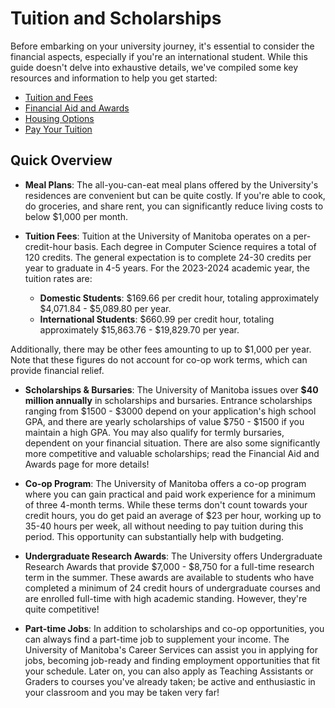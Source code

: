 # Tuition and Scholarships

Before embarking on your university journey, it's essential to consider the financial aspects, especially if you're an international student. While this guide doesn't delve into exhaustive details, we've compiled some key resources and information to help you get started:

* [Tuition and Fees](https://umanitoba.ca/registrar/tuition-fees/undergraduate)
* [Financial Aid and Awards](https://umanitoba.ca/financial-aid-and-awards)
* [Housing Options](https://umanitoba.ca/student/housing/)
* [Pay Your Tuition](https://umanitoba.ca/registrar/tuition-fees/payment)

## Quick Overview

* **Meal Plans**: The all-you-can-eat meal plans offered by the University's residences are convenient but can be quite costly. If you're able to cook, do groceries, and share rent, you can significantly reduce living costs to below \$1,000 per month.

* **Tuition Fees**: Tuition at the University of Manitoba operates on a per-credit-hour basis. Each degree in Computer Science requires a total of 120 credits. The general expectation is to complete 24-30 credits per year to graduate in 4-5 years. For the 2023-2024 academic year, the tuition rates are:

  * **Domestic Students**: \$169.66 per credit hour, totaling approximately \$4,071.84 - \$5,089.80 per year.
  * **International Students**: \$660.99 per credit hour, totaling approximately \$15,863.76 - \$19,829.70 per year.

Additionally, there may be other fees amounting to up to \$1,000 per year. Note that these figures do not account for co-op work terms, which can provide financial relief.

* **Scholarships & Bursaries**: The University of Manitoba issues over **$40 million annually** in scholarships and bursaries. Entrance scholarships ranging from \$1500 - \$3000 depend on your application's high school GPA, and there are yearly scholarships of value \$750 - \$1500 if you maintain a high GPA. You may also qualify for termly bursaries, dependent on your financial situation. There are also some significantly more competitive and valuable scholarships; read the Financial Aid and Awards page for more details!

* **Co-op Program**: The University of Manitoba offers a co-op program where you can gain practical and paid work experience for a minimum of three 4-month terms. While these terms don't count towards your credit hours, you do get paid an average of \$23 per hour, working up to 35-40 hours per week, all without needing to pay tuition during this period. This opportunity can substantially help with budgeting.

* **Undergraduate Research Awards**: The University offers Undergraduate Research Awards that provide \$7,000 - \$8,750 for a full-time research term in the summer. These awards are available to students who have completed a minimum of 24 credit hours of undergraduate courses and are enrolled full-time with high academic standing. However, they're quite competitive!

* **Part-time Jobs**: In addition to scholarships and co-op opportunities, you can always find a part-time job to supplement your income. The University of Manitoba's Career Services can assist you in applying for jobs, becoming job-ready and finding employment opportunities that fit your schedule. Later on, you can also apply as Teaching Assistants or Graders to courses you've already taken; be active and enthusiastic in your classroom and you may be taken very far!
